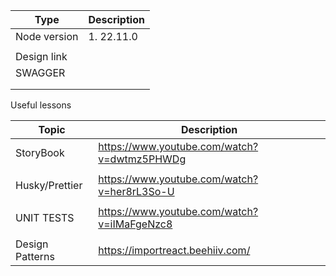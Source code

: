 | Type         | Description |
| ------------ | ----------- |
| Node version | 1. 22.11.0   |
|              |             |
| Design link  |             |
| SWAGGER      |             |
|              |             |
|              |             |

Useful lessons

| Topic           | Description                                 |
| --------------- | ------------------------------------------- |
| StoryBook       | https://www.youtube.com/watch?v=dwtmz5PHWDg |
|                 |                                             |
| Husky/Prettier  | https://www.youtube.com/watch?v=her8rL3So-U |
|                 |                                             |
| UNIT TESTS      | https://www.youtube.com/watch?v=iIMaFgeNzc8 |
|                 |                                             |
| Design Patterns | https://importreact.beehiiv.com/            |
